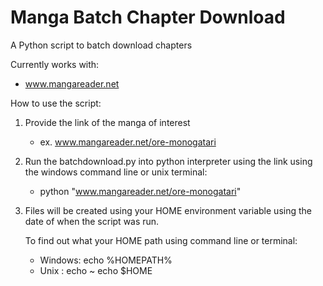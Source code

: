 # Manga Batch Chapter Download
A Python script to batch download chapters

Currently works with: 
- www.mangareader.net

How to use the script:

1. Provide the link of the manga of interest
   - ex. www.mangareader.net/ore-monogatari

2. Run the batchdownload.py into python interpreter using the link using
   the windows command line or unix terminal:
   - python "www.mangareader.net/ore-monogatari"

3. Files will be created using your HOME environment variable using the date
   of when the script was run.

   To find out what your HOME path using command line or terminal:
   - Windows: echo %HOMEPATH%
   - Unix   : echo ~ 
            echo $HOME


